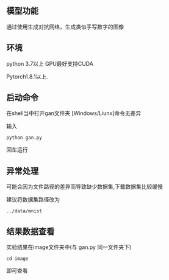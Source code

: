 ## 模型功能

通过使用生成对抗网络，生成类似手写数字的图像

## 环境

python 3.7以上 GPU最好支持CUDA

Pytorch1.8.1以上. 

## 启动命令

在shell当中打开gan文件夹  [Windows/Liunx]命令无差异

输入

`python gan.py`

回车运行

## 异常处理

可能会因为文件路径的差异而导致缺少数据集,下载数据集比较缓慢

建议将数据集路径改为

`../data/mnist`

## 结果数据查看

实验结果在image文件夹中(与 gan.py 同一文件夹下)

`cd image`

即可查看
